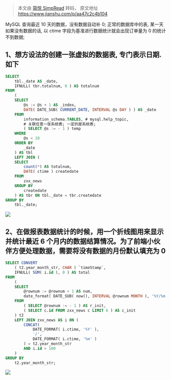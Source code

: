 > 本文由 [简悦 SimpRead](http://ksria.com/simpread/) 转码， 原文地址 https://www.jianshu.com/p/aa47c2c4b104

MySQL 查询最近 10 天的数据，没有数据自动补 0; 正常的数据库中的表, 某一天如果没有数据的话, 以 ctime 字段为基准进行数据统计就会出现订单量为 0 的统计不到数据;

## 1、想方设法的创建一张虚拟的数据表, 专门表示日期.如下

``` SQL
SELECT
	tbl._date AS _date,
	IFNULL( tbr.totalnum, 0 ) AS totalnum 
FROM
	(
	SELECT
		@s := @s + 1 AS _index,
		DATE( DATE_SUB( CURRENT_DATE, INTERVAL @s DAY ) ) AS _date 
	FROM
		information_schema.TABLES, # mysql.help_topic,
        # 关联任意一张系统表; 一定的是系统表;
		( SELECT @s := - 1 ) temp 
	WHERE
		@s < 10 
	ORDER BY
		_date 
	) AS tbl
	LEFT JOIN (
	SELECT
		count(*) AS totalnum,
		DATE( ctime ) createdate 
	FROM
		zxx_news 
	GROUP BY
		createdate 
	) AS tbr ON tbl._date = tbr.createdate 
GROUP BY
	tbl._date;
```

![](https://upload-images.jianshu.io/upload_images/5189018-5447b20355e0c0c3.png)

## 2、在做报表数据统计的时候，用一个折线图用来显示并统计最近 6 个月内的数据结算情况。为了前端小伙伴方便处理数据，需要将没有数据的月份默认填充为 0

``` sql
SELECT CONVERT
	( t2.year_month_str, CHAR ) `timeStamp`,
	IFNULL( SUM( i.id ), 0 ) AS total 
FROM
	(
	SELECT
		@rownum := @rownum + 1 AS num,
		date_format( DATE_SUB( now(), INTERVAL @rownum MONTH ), '%Y/%m' ) AS year_month_str 
	FROM
		( SELECT @rownum := - 1 ) AS r_init,
		( SELECT c.id FROM zxx_news c LIMIT 6 ) AS c_init 
	) t2
	LEFT JOIN zxx_news AS i ON (
		CONCAT(
			DATE_FORMAT( i.ctime, '%Y' ),
			'/',
			DATE_FORMAT( i.ctime, '%m' ) 
		) = t2.year_month_str 
		AND i.id > 100 
	) 
GROUP BY
	t2.year_month_str;
```

![](//upload-images.jianshu.io/upload_images/5189018-ca5468ea73e6d1dd.png?imageMogr2/auto-orient/strip|imageView2/2/w/1008/format/webp)
<!--stackedit_data:
eyJoaXN0b3J5IjpbMzA2MjIyMTE2LC0xMjEzNzc2ODg2XX0=
-->